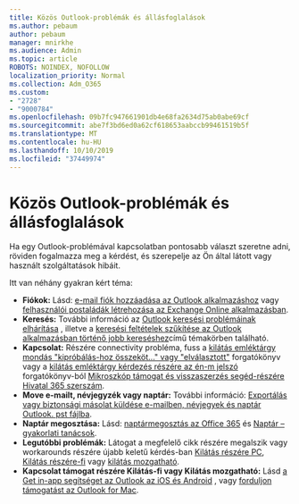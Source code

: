 ```yaml
---
title: Közös Outlook-problémák és állásfoglalások
ms.author: pebaum
author: pebaum
manager: mnirkhe
ms.audience: Admin
ms.topic: article
ROBOTS: NOINDEX, NOFOLLOW
localization_priority: Normal
ms.collection: Adm_O365
ms.custom:
- "2728"
- "9000784"
ms.openlocfilehash: 09b7fc947661901db4e68fa2634d75ab0abe69cf
ms.sourcegitcommit: abe7f3bd6ed0a62cf618653aabccb99461519b5f
ms.translationtype: MT
ms.contentlocale: hu-HU
ms.lasthandoff: 10/10/2019
ms.locfileid: "37449974"
---
```

# <a name="outlook-common-issues-and-resolutions"></a>Közös Outlook-problémák és állásfoglalások

Ha egy Outlook-problémával kapcsolatban pontosabb választ szeretne adni, röviden fogalmazza meg a kérdést, és szerepelje az Ön által látott vagy használt szolgáltatások hibáit.

Itt van néhány gyakran kért téma:

- **Fiókok:** Lásd: [e-mail fiók hozzáadása az Outlook alkalmazáshoz](https://support.office.com/article/6e27792a-9267-4aa4-8bb6-c84ef146101b) vagy [felhasználói postaládák létrehozása az Exchange Online alkalmazásban](https://docs.microsoft.com/Exchange/recipients-in-exchange-online/create-user-mailboxes).
- **Keresés:** További információ az [Outlook keresési problémáinak elhárítása](https://support.office.com/article/2556b11f-f4d8-46be-b0a7-de33a3f4f066) , illetve a [keresési feltételek szűkítése az Outlook alkalmazásban történő jobb kereséshez](https://support.office.com/article/D824D1E9-A255-4C8A-8553-276FB895A8DA)című témakörben található.
- **Kapcsolat:** Részére connectivity probléma, fuss a [kilátás emléktárgy mondás "kipróbálás-hoz összeköt..." vagy "elválasztott"](https://aka.ms/SaRA-OutlookDisconnect) forgatókönyv vagy a [kilátás emléktárgy kérdezés részére az én-m jelszó](https://aka.ms/SaRA-OutlookPwdPrompt) forgatókönyv-ból [Mikroszkóp támogat és visszaszerzés segéd-részére Hivatal 365 szerszám](https://diagnostics.outlook.com/#/).
- **Move e-mailt, névjegyzék vagy naptár:** További információ: [Exportálás vagy biztonsági másolat küldése e-mailben, névjegyek és naptár Outlook. pst fájlba](https://support.office.com/article/14252b52-3075-4e9b-be4e-ff9ef1068f91).
- **Naptár megosztása:** Lásd: [naptármegosztás az Office 365](https://support.office.com/article/b576ecc3-0945-4d75-85f1-5efafb8a37b4) és [Naptár – gyakorlati tanácsok](https://support.office.com/article/D93F72D3-2361-4E0D-8D6A-5C4939C17F39).
- **Legutóbbi problémák:** Látogat a megfelelő cikk részére megalszik vagy workarounds részére újabb keletű kérdés-ban [Kilátás részére PC](https://support.office.com/article/ecf61305-f84f-4e13-bb73-95a214ac1230), [Kilátás részére-fi](https://support.office.com/article/54afa5e3-db38-422a-9d94-3b55330ded8e) vagy [kilátás mozgatható](https://support.office.com/article/a264ef01-9c88-48fb-9285-7017e4f31f02).
- **Kapcsolat támogat részére Kilátás-fi vagy Kilátás mozgatható:** Lásd [a Get in-app segítséget az Outlook az iOS és Android](https://support.office.com/article/218a22d1-9fa5-4889-b689-de1c63493243) , vagy [forduljon támogatást az Outlook for Mac](https://support.office.com/article/d0410177-8e65-4487-93f7-206a3a3d71a8).